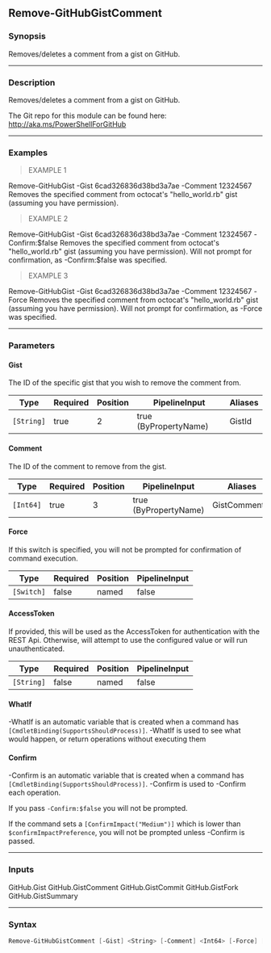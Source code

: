 Remove-GitHubGistComment
------------------------

### Synopsis
Removes/deletes a comment from a gist on GitHub.

---

### Description

Removes/deletes a comment from a gist on GitHub.

The Git repo for this module can be found here: http://aka.ms/PowerShellForGitHub

---

### Examples
> EXAMPLE 1

Remove-GitHubGist -Gist 6cad326836d38bd3a7ae -Comment 12324567
Removes the specified comment from octocat's "hello_world.rb" gist
(assuming you have permission).
> EXAMPLE 2

Remove-GitHubGist -Gist 6cad326836d38bd3a7ae -Comment 12324567 -Confirm:$false
Removes the specified comment from octocat's "hello_world.rb" gist
(assuming you have permission).
Will not prompt for confirmation, as -Confirm:$false was specified.
> EXAMPLE 3

Remove-GitHubGist -Gist 6cad326836d38bd3a7ae -Comment 12324567 -Force
Removes the specified comment from octocat's "hello_world.rb" gist
(assuming you have permission).
Will not prompt for confirmation, as -Force was specified.

---

### Parameters
#### **Gist**
The ID of the specific gist that you wish to remove the comment from.

|Type      |Required|Position|PipelineInput        |Aliases|
|----------|--------|--------|---------------------|-------|
|`[String]`|true    |2       |true (ByPropertyName)|GistId |

#### **Comment**
The ID of the comment to remove from the gist.

|Type     |Required|Position|PipelineInput        |Aliases      |
|---------|--------|--------|---------------------|-------------|
|`[Int64]`|true    |3       |true (ByPropertyName)|GistCommentId|

#### **Force**
If this switch is specified, you will not be prompted for confirmation of command execution.

|Type      |Required|Position|PipelineInput|
|----------|--------|--------|-------------|
|`[Switch]`|false   |named   |false        |

#### **AccessToken**
If provided, this will be used as the AccessToken for authentication with the
REST Api.  Otherwise, will attempt to use the configured value or will run unauthenticated.

|Type      |Required|Position|PipelineInput|
|----------|--------|--------|-------------|
|`[String]`|false   |named   |false        |

#### **WhatIf**
-WhatIf is an automatic variable that is created when a command has ```[CmdletBinding(SupportsShouldProcess)]```.
-WhatIf is used to see what would happen, or return operations without executing them
#### **Confirm**
-Confirm is an automatic variable that is created when a command has ```[CmdletBinding(SupportsShouldProcess)]```.
-Confirm is used to -Confirm each operation.

If you pass ```-Confirm:$false``` you will not be prompted.

If the command sets a ```[ConfirmImpact("Medium")]``` which is lower than ```$confirmImpactPreference```, you will not be prompted unless -Confirm is passed.

---

### Inputs
GitHub.Gist
GitHub.GistComment
GitHub.GistCommit
GitHub.GistFork
GitHub.GistSummary

---

### Syntax
```PowerShell
Remove-GitHubGistComment [-Gist] <String> [-Comment] <Int64> [-Force] [-AccessToken <String>] [-WhatIf] [-Confirm] [<CommonParameters>]
```
